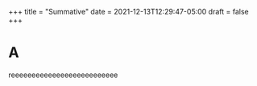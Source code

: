 +++
title = "Summative"
date = 2021-12-13T12:29:47-05:00
draft = false
+++

# A
reeeeeeeeeeeeeeeeeeeeeeeeee

